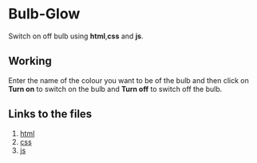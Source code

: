 # Bulb-Glow
Switch on off bulb using **html**,**css** and **js**.

## Working

Enter the name of the colour you want to be of the bulb and then click on **Turn on** to switch on the bulb and **Turn off** to switch off the bulb.

## Links to the files
1. [html](https://github.com/IndranjanaChatterjee/Bulb-Glow/blob/main/index.html)
2. [css](https://github.com/IndranjanaChatterjee/Bulb-Glow/blob/main/style.css)
3. [js](https://github.com/IndranjanaChatterjee/Bulb-Glow/blob/main/script.js)
